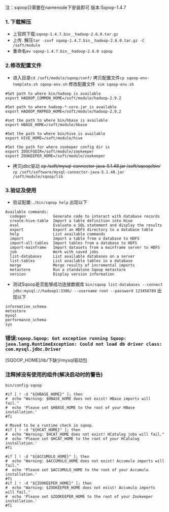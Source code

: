 注：sqoop只需要在namenode下安装即可
版本:Sqoop-1.4.7
### 1. 下载解压
- 上官网下载:`sqoop-1.4.7.bin__hadoop-2.6.0.tar.gz`
- 上传. 解压`tar -zxvf sqoop-1.4.7.bin__hadoop-2.6.0.tar.gz -C /soft/module`
- 重命名`mv sqoop-1.4.7.bin__hadoop-2.6.0 sqoop`

### 2.修改配置文件
- 进入目录`cd /soft/module/sqoop/conf/`  拷贝配置文件`cp sqoop-env-template.sh sqoop-env.sh`  修改配置文件` vim sqoop-env.sh`
```
#Set path to where bin/hadoop is available
export HADOOP_COMMON_HOME=/soft/module/hadoop-2.9.2

#Set path to where hadoop-*-core.jar is available
export HADOOP_MAPRED_HOME=/soft/module/hadoop-2.9.2

#set the path to where bin/hbase is available
export HBASE_HOME=/soft/module/hbase

#Set the path to where bin/hive is available
export HIVE_HOME=/soft/module/hive

#Set the path for where zookeper config dir is
export ZOOCFGDIR=/soft/module/zookeeper
export ZOOKEEPER_HOME=/soft/module/zookeeper
```
- 拷贝jdbc驱动
~~cp /soft/mysql-connector-java-5.1.48.jar /soft/sqoop/bin/~~
`cp /soft/software/mysql-connector-java-5.1.48.jar /soft/module/sqoop/lib`

### 3.验证及使用
- 验证配置:`./bin/sqoop help`
出现以下
```
Available commands:
  codegen            Generate code to interact with database records
  create-hive-table  Import a table definition into Hive
  eval               Evaluate a SQL statement and display the results
  export             Export an HDFS directory to a database table
  help               List available commands
  import             Import a table from a database to HDFS
  import-all-tables  Import tables from a database to HDFS
  import-mainframe   Import datasets from a mainframe server to HDFS
  job                Work with saved jobs
  list-databases     List available databases on a server
  list-tables        List available tables in a database
  merge              Merge results of incremental imports
  metastore          Run a standalone Sqoop metastore
  version            Display version information
```
- 测试Sqoop是否能够成功连接数据库
`bin/sqoop list-databases --connect jdbc:mysql://hadoop1:3306/ --username root --password 123456789`
出现以下
```
information_schema
metastore
mysql
performance_schema
sys
```

### 错误:`sqoop.Sqoop: Got exception running Sqoop: java.lang.RuntimeException: Could not load db driver class: com.mysql.jdbc.Driver`
[SQOOP_HOME]/lib/下缺少mysql驱动包

### 注释掉没有使用的组件(解决启动时的警告)
```
bin/config-sqoop

#if [ ! -d "${HBASE_HOME}" ]; then
#  echo "Warning: $HBASE_HOME does not exist! HBase imports will fail."
#  echo 'Please set $HBASE_HOME to the root of your HBase installation.'
#fi

# Moved to be a runtime check in sqoop.
#if [ ! -d "${HCAT_HOME}" ]; then
#  echo "Warning: $HCAT_HOME does not exist! HCatalog jobs will fail."
#  echo 'Please set $HCAT_HOME to the root of your HCatalog installation.'
#fi

#if [ ! -d "${ACCUMULO_HOME}" ]; then
#  echo "Warning: $ACCUMULO_HOME does not exist! Accumulo imports will fail."
#  echo 'Please set $ACCUMULO_HOME to the root of your Accumulo installation.'
#fi
#if [ ! -d "${ZOOKEEPER_HOME}" ]; then
#  echo "Warning: $ZOOKEEPER_HOME does not exist! Accumulo imports will fail."
#  echo 'Please set $ZOOKEEPER_HOME to the root of your Zookeeper installation.'
#fi
```